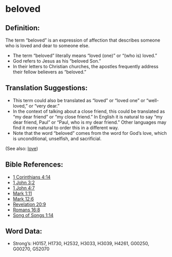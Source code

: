 # beloved

## Definition:

The term “beloved” is an expression of affection that describes someone who is loved and dear to someone else.

* The term “beloved” literally means “loved (one)” or “(who is) loved.”
* God refers to Jesus as his “beloved Son.”
* In their letters to Christian churches, the apostles frequently address their fellow believers as “beloved.”

## Translation Suggestions:

* This term could also be translated as “loved” or “loved one” or “well-loved,” or “very dear.”
* In the context of talking about a close friend, this could be translated as “my dear friend” or “my close friend.” In English it is natural to say “my dear friend, Paul” or “Paul, who is my dear friend.” Other languages may find it more natural to order this in a different way.
* Note that the word “beloved” comes from the word for God’s love, which is unconditional, unselfish, and sacrificial.

(See also: [love](../kt/love.md))

## Bible References:

* [1 Corinthians 4:14](rc://en/tn/help/1co/04/14)
* [1 John 3:2](rc://en/tn/help/1jn/03/02)
* [1 John 4:7](rc://en/tn/help/1jn/04/07)
* [Mark 1:11](rc://en/tn/help/mrk/01/11)
* [Mark 12:6](rc://en/tn/help/mrk/12/06)
* [Revelation 20:9](rc://en/tn/help/rev/20/09)
* [Romans 16:8](rc://en/tn/help/rom/16/08)
* [Song of Songs 1:14](rc://en/tn/help/sng/01/14)

## Word Data:

* Strong’s: H0157, H1730, H2532, H3033, H3039, H4261, G00250, G00270, G52070
